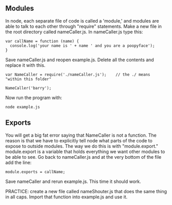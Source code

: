 ## Modules

In node, each separate file of code is called a 'module,' and modules are able to talk to each other through "require" statements.  Make a new file in the root directory called nameCaller.js.  In nameCaller.js type this:
```
var callName = function (name) {
  console.log('your name is ' + name ' and you are a poopyface');
}
```

Save nameCaller.js and reopen example.js.  Delete all the contents and replace it with this.
```
var NameCaller = require('./nameCaller.js');    // the ./ means "within this folder"

NameCaller('barry');
```

Now run the program with:
```
node example.js
```

## Exports
You will get a big fat error saying that NameCaller is not a function.  The reason is that we have to explicitly tell node what parts of the code to expose to outside modules.  The way we do this is with "module.export."  module.export is a variable that holds everything we want other modules to be able to see.  Go back to nameCaller.js and at the very bottom of the file add the line:

```
module.exports = callName;
```

Save nameCaller and rerun example.js.  This time it should work.

PRACTICE: create a new file called nameShouter.js that does the same thing in all caps.  Import that function into example.js and use it.
